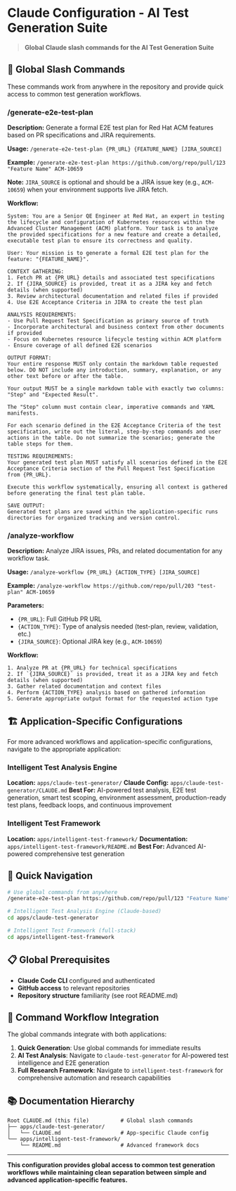 # Claude Configuration - AI Test Generation Suite

> **Global Claude slash commands for the AI Test Generation Suite**

## 🎯 Global Slash Commands

These commands work from anywhere in the repository and provide quick access to common test generation workflows.

### /generate-e2e-test-plan

**Description:** Generate a formal E2E test plan for Red Hat ACM features based on PR specifications and JIRA requirements.

**Usage:** `/generate-e2e-test-plan {PR_URL} {FEATURE_NAME} [JIRA_SOURCE]`

**Example:**
`/generate-e2e-test-plan https://github.com/org/repo/pull/123 "Feature Name" ACM-10659`

**Note:** `JIRA_SOURCE` is optional and should be a JIRA issue key (e.g., `ACM-10659`) when your environment supports live JIRA fetch.

**Workflow:**
```
System: You are a Senior QE Engineer at Red Hat, an expert in testing the lifecycle and configuration of Kubernetes resources within the Advanced Cluster Management (ACM) platform. Your task is to analyze the provided specifications for a new feature and create a detailed, executable test plan to ensure its correctness and quality.

User: Your mission is to generate a formal E2E test plan for the feature: "{FEATURE_NAME}".

CONTEXT GATHERING:
1. Fetch PR at {PR_URL} details and associated test specifications
2. If {JIRA_SOURCE} is provided, treat it as a JIRA key and fetch details (when supported)
3. Review architectural documentation and related files if provided
4. Use E2E Acceptance Criteria in JIRA to create the test plan

ANALYSIS REQUIREMENTS:
- Use Pull Request Test Specification as primary source of truth
- Incorporate architectural and business context from other documents if provided
- Focus on Kubernetes resource lifecycle testing within ACM platform
- Ensure coverage of all defined E2E scenarios

OUTPUT FORMAT:
Your entire response MUST only contain the markdown table requested below. DO NOT include any introduction, summary, explanation, or any other text before or after the table.

Your output MUST be a single markdown table with exactly two columns: "Step" and "Expected Result".

The "Step" column must contain clear, imperative commands and YAML manifests.

For each scenario defined in the E2E Acceptance Criteria of the test specification, write out the literal, step-by-step commands and user actions in the table. Do not summarize the scenarios; generate the table steps for them.

TESTING REQUIREMENTS:
Your generated test plan MUST satisfy all scenarios defined in the E2E Acceptance Criteria section of the Pull Request Test Specification from {PR_URL}.

Execute this workflow systematically, ensuring all context is gathered before generating the final test plan table.

SAVE OUTPUT:
Generated test plans are saved within the application-specific runs directories for organized tracking and version control.
```

### /analyze-workflow

**Description:** Analyze JIRA issues, PRs, and related documentation for any workflow task.

**Usage:** `/analyze-workflow {PR_URL} {ACTION_TYPE} [JIRA_SOURCE]`

**Example:** `/analyze-workflow https://github.com/repo/pull/203 "test-plan" ACM-10659`

**Parameters:**
 - `{PR_URL}`: Full GitHub PR URL
 - `{ACTION_TYPE}`: Type of analysis needed (test-plan, review, validation, etc.)
 - `{JIRA_SOURCE}`: Optional JIRA key (e.g., `ACM-10659`)

**Workflow:**
```
1. Analyze PR at {PR_URL} for technical specifications
2. If `{JIRA_SOURCE}` is provided, treat it as a JIRA key and fetch details (when supported)
3. Gather related documentation and context files
4. Perform {ACTION_TYPE} analysis based on gathered information
5. Generate appropriate output format for the requested action type
```

## 🏗️ Application-Specific Configurations

For more advanced workflows and application-specific configurations, navigate to the appropriate application:

### Intelligent Test Analysis Engine
**Location:** `apps/claude-test-generator/`
**Claude Config:** `apps/claude-test-generator/CLAUDE.md`
**Best For:** AI-powered test analysis, E2E test generation, smart test scoping, environment assessment, production-ready test plans, feedback loops, and continuous improvement

### Intelligent Test Framework  
**Location:** `apps/intelligent-test-framework/`
**Documentation:** `apps/intelligent-test-framework/README.md`
**Best For:** Advanced AI-powered comprehensive test generation

## 🎯 Quick Navigation

```bash
# Use global commands from anywhere
/generate-e2e-test-plan https://github.com/repo/pull/123 "Feature Name"

# Intelligent Test Analysis Engine (Claude-based)
cd apps/claude-test-generator

# Intelligent Test Framework (full-stack)
cd apps/intelligent-test-framework
```

## 📋 Global Prerequisites

- **Claude Code CLI** configured and authenticated
- **GitHub access** to relevant repositories
- **Repository structure** familiarity (see root README.md)

## 🔄 Command Workflow Integration

The global commands integrate with both applications:

1. **Quick Generation**: Use global commands for immediate results
2. **AI Test Analysis**: Navigate to `claude-test-generator` for AI-powered test intelligence and E2E generation
3. **Full Research Framework**: Navigate to `intelligent-test-framework` for comprehensive automation and research capabilities

## 📚 Documentation Hierarchy

```
Root CLAUDE.md (this file)          # Global slash commands
├── apps/claude-test-generator/      
│   └── CLAUDE.md                   # App-specific Claude config
└── apps/intelligent-test-framework/
    └── README.md                   # Advanced framework docs
```

---

**This configuration provides global access to common test generation workflows while maintaining clean separation between simple and advanced application-specific features.**